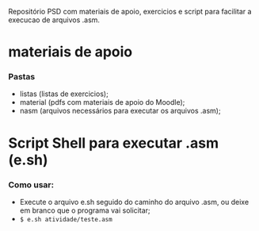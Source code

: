 Repositório PSD com materiais de apoio, exercicios e script para facilitar a execucao de arquivos .asm.

# materiais de apoio

  ### Pastas

  - listas (listas de exercicios);
  - material (pdfs com materiais de apoio do Moodle);
  - nasm (arquivos necessários para executar os arquivos .asm);

# Script Shell para executar .asm (e.sh)

  ### Como usar:

  - Execute o arquivo e.sh seguido do caminho do arquivo .asm, ou deixe em branco que o programa vai solicitar;
  - `$ e.sh atividade/teste.asm`
